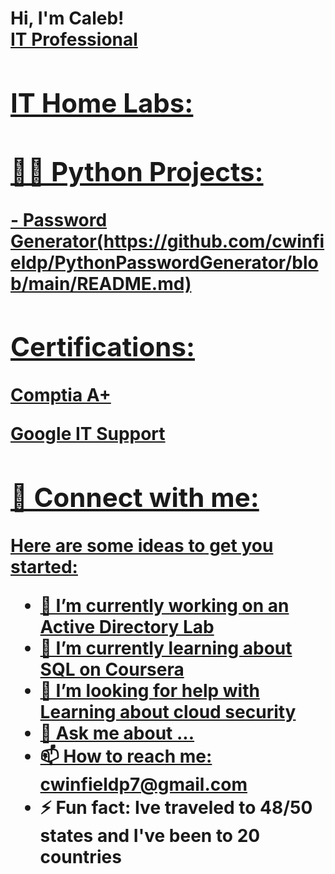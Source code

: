 <h1>Hi, I'm Caleb! <br/><a href="[https://github.com/cwinfieldp]">IT Professional

<h2> IT Home Labs:</h2>

<h2>👨‍💻 Python Projects:</h2>
- Password Generator(https://github.com/cwinfieldp/PythonPasswordGenerator/blob/main/README.md)
<h2> Certifications:</h2>
<b> Comptia A+ </b>

<b> Google IT Support </b> 
<h2> 🤳 Connect with me:</h2>

[instagram]: https://www.instagram.com/calebpeterson3/

[linkedin]: https://www.linkedin.com/in/caleb-peterson-b3a5a393/

Here are some ideas to get you started:

- 🔭 I’m currently working on an Active Directory Lab
- 🌱 I’m currently learning about SQL on Coursera
- 🤔 I’m looking for help with  Learning about cloud security
- 💬 Ask me about ...
- 📫 How to reach me: cwinfieldp7@gmail.com
- ⚡ Fun fact: Ive traveled to 48/50 states and I've been to 20 countries
